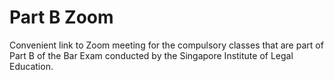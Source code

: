 # Part B Zoom

Convenient link to Zoom meeting for the compulsory classes that are part of Part B of the Bar Exam conducted by the Singapore Institute of Legal Education.